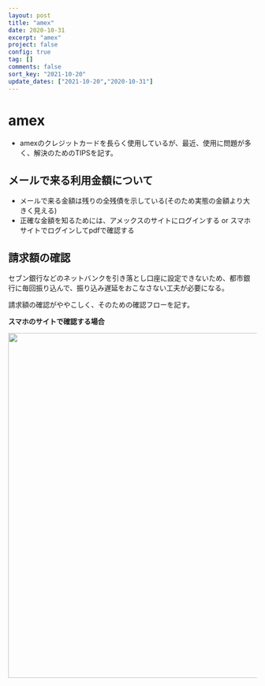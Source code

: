 ```yaml
---
layout: post
title: "amex"
date: 2020-10-31
excerpt: "amex"
project: false
config: true
tag: []
comments: false
sort_key: "2021-10-20"
update_dates: ["2021-10-20","2020-10-31"]
---
```


# amex
 - amexのクレジットカードを長らく使用しているが、最近、使用に問題が多く、解決のためのTIPSを記す。

## メールで来る利用金額について
 - メールで来る金額は残りの全残債を示している(そのため実態の金額より大きく見える)  
 - 正確な金額を知るためには、アメックスのサイトにログインする or スマホサイトでログインしてpdfで確認する  

## 請求額の確認
セブン銀行などのネットバンクを引き落とし口座に設定できないため、都市銀行に毎回振り込んで、振り込み遅延をおこなさない工夫が必要になる。  

請求額の確認がややこしく、そのための確認フローを記す。  

**スマホのサイトで確認する場合**  
<div align="center">
  <img width="700px" src="https://user-images.githubusercontent.com/4949982/97778253-5aba7180-1bb9-11eb-81b9-8397f54380df.png">
</div>

